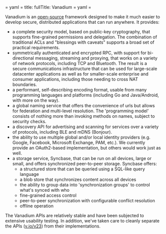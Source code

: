 = yaml =
title:
fullTitle: Vanadium
= yaml =

Vanadium is an [open-source](https://github.com/vanadium) framework designed to
make it much easier to develop secure, distributed applications that can run
anywhere. It provides:
+ a complete security model, based on public-key cryptography, that supports
  fine-grained permissions and delegation. The combination of traditional ACLs
  and "blessings with caveats" supports a broad set of practical requirements.
+ symmetrically authenticated and encrypted RPC, with support for bi-directional
  messaging, streaming and proxying, that works on a variety of network
  protocols, including TCP and Bluetooth. The result is a secure communications
  infrastructure that can be used for large-scale datacenter applications as
  well as for smaller-scale enterprise and consumer applications, including
  those needing to cross NAT boundaries.
+ a performant, self-describing encoding format, usable from many programming
  languages and platforms (including Go and Java/Android, with more
  on the way).
+ a global naming service that offers the convenience of urls but allows for
  federation and multi-level resolution. The 'programming model' consists of
  nothing more than invoking methods on names, subject to security checks.
+ a discovery API for advertising and scanning for services over a variety of
  protocols, including BLE and mDNS (Bonjour).
+ the ability to use multiple global and/or local identity providers (e.g.
  Google, Facebook, Microsoft Exchange, PAM, etc.). We currently provide an
  OAuth2-based implementation, but others would work just as well.
+ a storage service, Syncbase, that can be run on all devices, large or small,
  and offers synchronized peer-to-peer storage. Syncbase offers:
   - a structured store that can be queried using a SQL-like query language
   - a blob store that synchronizes content across all devices
   - the ability to group data into 'synchronization groups' to control what's
     synced with who
   - fine-grained access control
   - peer-to-peer synchronization with configurable conflict resolution
   - offline operation

The Vanadium APIs are relatively stable and have been subjected to extensive
usability testing. In addition, we've taken care to cleanly separate the APIs
([v.io/v23]) from their implementations.

[v.io/v23]: https://godoc.org/v.io/v23/
